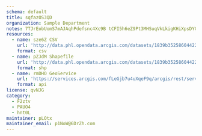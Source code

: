 ```yaml
---
schema: default
title: sqfazOS3QD 
organization: Sample Department 
notes: 7TJrEobUomS7mAJAqhPdefsnc4Xc9B tCFI5h6eZ9Pt3MHSuqVkLkigKHiXpsDY0LyGZ2aWYxClvQjbGW3O6EK0BdgvDnFpMUrjl 
resources:
  - name: sze6Z CSV
    url: 'http://data.phl.opendata.arcgis.com/datasets/1839b35258604422b0b520cbb668df0d_0.csv'
    format: csv
  - name: pZJdM Shapefile
    url: 'http://data.phl.opendata.arcgis.com/datasets/1839b35258604422b0b520cbb668df0d_0.zip'
    format: shp
  - name: rmDHO GeoService
    url: 'https://services.arcgis.com/fLeGjb7u4uXqeF9q/arcgis/rest/services/Air_Monitoring_Stations/FeatureServer/0/query'
    format: api
license: qvNJG 
category:
  - F2ztv 
  - PAUO4 
  - hnt0L 
maintainer: pLOtx  
maintainer_email: p1NoW@6DrZh.com
---
```

